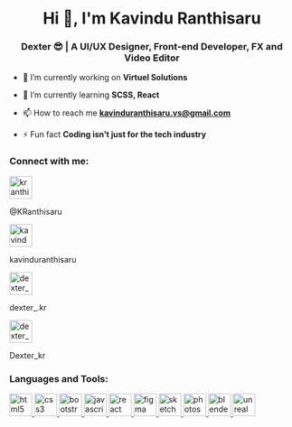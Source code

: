 <h1 align="center">Hi 👋, I'm Kavindu Ranthisaru</h1>
<h3 align="center">Dexter 😎 | A UI/UX Designer, Front-end Developer, FX and Video Editor</h3>

- 🔭 I’m currently working on **Virtuel Solutions**

- 🌱 I’m currently learning **SCSS, React**

- 📫 How to reach me **kavinduranthisaru.vs@gmail.com**

- ⚡ Fun fact **Coding isn’t just for the tech industry**

<h3 align="left">Connect with me:</h3>
<p align="left"> <a href="https://twitter.com/kranthisaru" target="blank"><img align="center" src="https://img.icons8.com/color/48/twitter--v1.png" alt="kranthisaru" height="40" width="40" /></a> <p>@KRanthisaru</p> </p>
  
<p align="left"> <a href="https://linkedin.com/in/kavinduranthisaru" target="blank"><img align="center" src="https://img.icons8.com/fluency/48/linkedin.png" alt="kavinduranthisaru" height="40" width="40" /></a> <p>kavinduranthisaru</p> </p>
  
<p align="left"> <a href="https://instagram.com/dexter_.kr" target="blank"><img align="center" src="https://img.icons8.com/fluency/48/instagram-new.png" alt="dexter_.kr" height="40" width="40" /></a> <p>dexter_.kr</p> </p>
  
<p align="left"> <a href="https://dribbble.com/dexter_kr" target="blank"><img align="center" src="https://img.icons8.com/fluency/48/dribbble.png" alt="dexter_kr" height="40" width="40" /></a> <p>Dexter_kr<p/> </p>

<h3 align="left">Languages and Tools:</h3>
<p align="left"> <a href="https://www.w3.org/html/" target="_blank" rel="noreferrer"> <img src="https://img.icons8.com/color/48/html-5--v1.png" alt="html5" width="40" height="40"/> </a> <a href="https://www.w3schools.com/css/" target="_blank" rel="noreferrer"> <img src="https://img.icons8.com/color/48/css3.png" alt="css3" width="40" height="40"/> </a> <a href="https://getbootstrap.com" target="_blank" rel="noreferrer"> <img src="https://img.icons8.com/fluency/48/bootstrap.png" alt="bootstrap" width="40" height="40"/> </a> <a href="https://developer.mozilla.org/en-US/docs/Web/JavaScript" target="_blank" rel="noreferrer"> <img src="https://img.icons8.com/color/48/javascript--v1.png" alt="javascript" width="40" height="40"/> </a> <a href="https://reactjs.org/" target="_blank" rel="noreferrer"> <img src="https://cdn4.iconfinder.com/data/icons/logos-3/600/React.js_logo-512.png" alt="react" width="40" height="40"/> </a> <a href="https://www.figma.com/" target="_blank" rel="noreferrer"> <img src="https://img.icons8.com/color/48/figma--v1.png" alt="figma" width="40" height="40"/> </a> <a href="https://www.sketch.com/" target="_blank" rel="noreferrer"> <img src="https://www.vectorlogo.zone/logos/sketchapp/sketchapp-icon.svg" alt="sketch" width="40" height="40"/> </a> <a href="https://www.adobe.com/products/photoshop.html" target="_blank" rel="noreferrer"> <img src="https://seeklogo.com/images/A/adobe-photoshop-logo-7B88D7B5AA-seeklogo.com.png" alt="photoshop" width="40" height="40"/> </a> <a href="https://www.blender.org/" target="_blank" rel="noreferrer"> <img src="https://upload.wikimedia.org/wikipedia/commons/thumb/0/0c/Blender_logo_no_text.svg/2503px-Blender_logo_no_text.svg.png" alt="blender" width="40"/> </a> <a href="https://unrealengine.com/" target="_blank" rel="noreferrer"> <img src="https://static-00.iconduck.com/assets.00/unreal-engine-icon-512x512-0mwtjk1x.png" alt="unreal" width="40" height="40"/> </a> </p>
